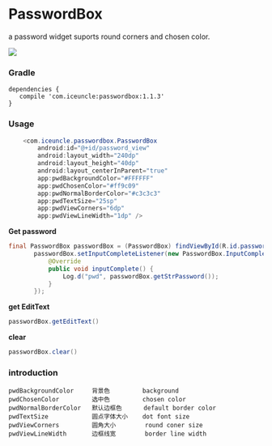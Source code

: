 # PasswordBox
a password widget suports round corners and chosen color.

![](http://upload-images.jianshu.io/upload_images/4824158-e026efbddb861bd3.png?imageMogr2/auto-orient/strip%7CimageView2/2/w/1240)

### Gradle

```
dependencies {
   compile 'com.iceuncle:passwordbox:1.1.3'
}
```

### Usage

```Java
    <com.iceuncle.passwordbox.PasswordBox
        android:id="@+id/password_view"
        android:layout_width="240dp"
        android:layout_height="40dp"
        android:layout_centerInParent="true"
        app:pwdBackgroundColor="#FFFFFF"
        app:pwdChosenColor="#ff9c09"
        app:pwdNormalBorderColor="#c3c3c3"
        app:pwdTextSize="25sp"
        app:pwdViewCorners="6dp"
        app:pwdViewLineWidth="1dp" />
```

**Get password**

 ```Java
 final PasswordBox passwordBox = (PasswordBox) findViewById(R.id.password_view);
        passwordBox.setInputCompleteListener(new PasswordBox.InputCompleteListener() {
            @Override
            public void inputComplete() {
                Log.d("pwd", passwordBox.getStrPassword());
            }
        });
 ```
 
 **get EditText**
 
 ```java
 passwordBox.getEditText()
 ```
 
 **clear**
 
 ```Java
 passwordBox.clear()
 ```

### introduction

```
pwdBackgroundColor     背景色         background
pwdChosenColor         选中色         chosen color
pwdNormalBorderColor   默认边框色      default border color
pwdTextSize            圆点字体大小    dot font size
pwdViewCorners         圆角大小        round coner size 
pwdViewLineWidth       边框线宽        border line width
```



